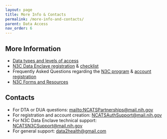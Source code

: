 ```yaml
---
layout: page
title: More Info & Contacts
permalink: /more-info-and-contacts/
parent: Data Access
nav_order: 6
---
```


## More Information

* [Data types and levels of access](https://covid.cd2h.org/N3C_governance)
* [N3C Data Enclave registration](https://labs.cd2h.org/registration/) & [checklist](https://covid-test.cd2h.org/Enclave_Registration_Checklist)
* Frequently Asked Questions regarding the [N3C program](https://ncats.nih.gov/n3c/about/program-faq) & [account registration](https://covid.cd2h.org/FAQs)
* [N3C Forms and Resources](https://ncats.nih.gov/n3c/resources)

## Contacts

* For DTA or DUA questions: [mailto:NCATSPartnerships@mail.nih.gov](mailto:NCATSPartnerships@mail.nih.gov)
* For registration and account creation: [NCATSAuthSupport@mail.nih.gov](mailto:NCATSAuthSupport@mail.nih.gov)
* For N3C Data Enclave technical support: [NCATSN3CSupport@mail.nih.gov](mailto:NCATSN3CSupport@mail.nih.gov)
* For general support: [data2health@gmail.com](mailto:data2health@gmail.com)

